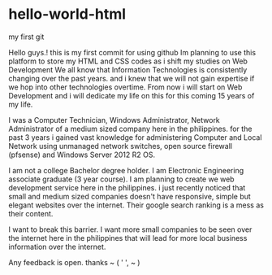 # hello-world-html
my first git


Hello guys.! this is my first commit for using github
Im planning to use this platform to store my HTML and CSS codes as i shift my studies on Web Development
We all know that Information Technologies is consistently changing over the past years. and i knew that we will not gain expertise if we hop into other technologies overtime.
From now i will start on Web Development and i will dedicate my life on this for this coming 15 years of my life.

I was a Computer Technician, Windows Administrator, Network Administrator of a medium sized company here in the philippines.
for the past 3 years i gained vast knowledge for administering Computer and Local Network using unmanaged network switches, open source firewall (pfsense) and Windows Server 2012 R2 OS.

I am not a college Bachelor degree holder. I am Electronic Engineering associate graduate (3 year course).
I am planning to create we web development service here in the philippines. i just recently noticed that small and medium sized companies doesn't have responsive, simple but elegant websites over the internet. Their google search ranking is a mess as their content.

I want to break this barrier. I want more small companies to be seen over the internet here in the philippines that will lead for more local business information over the internet. 

Any feedback is open. thanks ~ ( '  ',  ~ )
